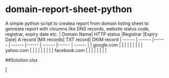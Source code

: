 # domain-report-sheet-python
A simple python script to createa report from domain listing sheet to genreate report with cloumns like DNS records, website status code, registrar, expiry date etc. 
| Domain Name|	HTTP status	|Registrar	|Expiry Date|	A record	|MX records|	TXT record|	DKIM record
| ------ | ------ |------ | ------ |------ | ------ |------ | ------ |
| google.com | | | | | | | |
| yahoo.com | | | | | | | |
| facebook.com | | | | | | | |

##Solution.xlsx

|
